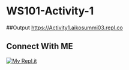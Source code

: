 # WS101-Activity-1

##Output
https://Activity1.aikosummi03.repl.co

## Connect With ME
[![My Repl.it](https://external-content.duckduckgo.com/iu/?u=https%3A%2F%2Ftse1.mm.bing.net%2Fth%3Fid%3DOIP.jguxO12Bvw9_WaqZ9j8oUAHaCy%26pid%3DApi&f=1)](https://replit.com/@aikosummi03)

